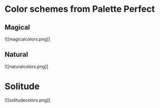 # Color schemes from Palette Perfect

## Magical
![[magicalcolors.png]]

## Natural
![[naturalcolors.png]]
# Solitude
![[solitudecolors.png]]